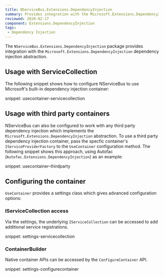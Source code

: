 ```yaml
---
title: NServiceBus.Extensions.DependencyInjection
summary: Provides integration with the Microsoft.Extensions.DependencyInjection abstraction.
reviewed: 2020-02-17
component: Extensions.DependencyInjection
tags:
 - Dependency Injection
---
```


The `NServiceBus.Extensions.DependencyInjection` package provides integration with the `Microsoft.Extensions.DependencyInjection` dependency injection abstraction.

## Usage with ServiceCollection

The following snippet shows how to configure NServiceBus to use Microsoft's built-in dependency injection container:

snippet: usecontainer-servicecollection


## Usage with third party containers

NServiceBus can also be configured to work with any third party dependency injection which implements the `Microsoft.Extensions.DependencyInjection` abstraction. To use a third party dependency injection container, pass the specfic container's `IServiceProviderFactory` to the `UseContainer` configuration method. The following snippet shows this approach, using Autofac (`Autofac.Extensions.DependencyInjection`) as an example:

snippet: usecontainer-thirdparty


## Configuring the container

`UseContainer` provides a settings class which gives advanced configuration options:

### IServiceCollection access

Via the settings, the underlying `IServiceCollection` can be accessed to add additional service registrations.

snippet: settings-servicecollection

### ContainerBuilder

Native container APIs can be accessed by the `ConfigureContainer` API.

snippet: settings-configurecontainer